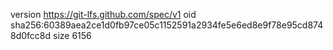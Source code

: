 version https://git-lfs.github.com/spec/v1
oid sha256:60389aea2ce1d0fb97ce05c1152591a2934fe5e6ed8e9f78e95cd8748d0fcc8d
size 6156
